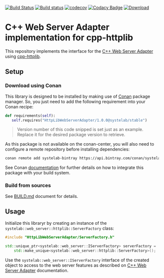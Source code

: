 [![Build Status](https://travis-ci.org/systelab/cpp-httplib-webserver-adapter.svg?branch=master)](https://travis-ci.org/systelab/cpp-httplib-webserver-adapter)
[![Build status](https://ci.appveyor.com/api/projects/status/p07a5c1ghnb7j9xq?svg=true)](https://ci.appveyor.com/project/systelab/cpp-httplib-webserver-adapter)
[![codecov](https://codecov.io/gh/systelab/cpp-httplib-webserver-adapter/branch/master/graph/badge.svg)](https://codecov.io/gh/systelab/cpp-httplib-webserver-adapter)
[![Codacy Badge](https://api.codacy.com/project/badge/Grade/934c47b9e7ca484692b1c5b2976808b9)](https://www.codacy.com/app/systelab/cpp-httplib-webserver-adapter?utm_source=github.com&amp;utm_medium=referral&amp;utm_content=systelab/cpp-httplib-webserver-adapter&amp;utm_campaign=Badge_Grade)
[![Download](https://api.bintray.com/packages/systelab/conan/HttpLibWebServerAdapter:systelab/images/download.svg)](https://bintray.com/systelab/conan/HttpLibWebServerAdapter:systelab/_latestVersion)

# C++ Web Server Adapter implementation for cpp-httplib

This repository implements the interface for the [C++ Web Server Adapter](https://github.com/systelab/cpp-webserver-adapter) using [cpp-httplib](https://github.com/yhirose/cpp-httplib).


## Setup

### Download using Conan

This library is designed to be installed by making use of [Conan](https://conan.io/) package manager. So, you just need to add the following requirement into your Conan recipe:

```python
def requirements(self):
   self.requires("HttpLibWebServerAdapter/1.0.0@systelab/stable")
```

> Version number of this code snipped is set just as an example. Replace it for the desired package version to retrieve.

As this package is not available on the conan-center, you will also need to configure a remote repository before installing dependencies:

```bash
conan remote add systelab-bintray https://api.bintray.com/conan/systelab/conan 
```

See Conan [documentation](https://docs.conan.io/en/latest/) for further details on how to integrate this package with your build system.

### Build from sources

See [BUILD.md](BUILD.md) document for details.


## Usage

Initialize this libraryr by creating an instance of the `systelab::web_server::httplib::ServerFactory` class:

```cpp
#include "HttpLibWebServerAdapter/ServerFactory.h"

std::unique_ptr<systelab::web_server::IServerFactory> serverFactory = 
    std::make_unique<systelab::web_server::httplib::ServerFactory>();
```

Use the `systelab::web_server::IServerFactory` interface of the created object to access to the web server features as described on [C++ Web Server Adapter](https://github.com/systelab/cpp-webserver-adapter) documentation.
